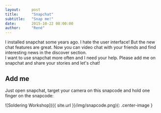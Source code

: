 ```yaml
---
layout:     post
title:      "Snapchat"
subtitle:   "Snap me!"
date:       2015-10-22 08:00:00
author:     "René"
---
```

<p>I installed snapchat some years ago. I hate the user interface! But the new chat features are great. Now you can video chat with your friends and find interesting news in the discover section.
<br>I want to use snapchat more often and I need your help. Please add me on snapchat and share your stories and let's chat!

<h2>Add me</h2>
<p>Just open snapchat, target your camera on this snapcode and hold one finger on the snapcode:</p>
![Soldering Workshop]({{ site.url }}/img/snapcode.png){: .center-image }